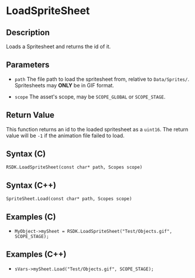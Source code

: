 # LoadSpriteSheet

## Description
Loads a Spritesheet and returns the id of it.

## Parameters

- `path`
The file path to load the spritesheet from, relative to `Data/Sprites/`. Spritesheets may **ONLY** be in GIF format.

- `scope`
The asset's scope, may be `SCOPE_GLOBAL` or `SCOPE_STAGE`.

## Return Value
This function returns an id to the loaded spritesheet as a `uint16`. The return value will be `-1` if the animation file failed to load.

## Syntax (C)
```RSDK.LoadSpriteSheet(const char* path, Scopes scope)```

## Syntax (C++)
```SpriteSheet.Load(const char* path, Scopes scope)```

## Examples (C)
- ```MyObject->mySheet = RSDK.LoadSpriteSheet("Test/Objects.gif", SCOPE_STAGE);```

## Examples (C++)
- ```sVars->mySheet.Load("Test/Objects.gif", SCOPE_STAGE);```